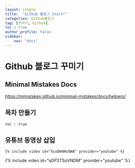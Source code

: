 ```yaml
---
layout: single
title:  "Github 블로그 Start!"
categories: Github블로그
tag: [꾸미기, Github]
toc : true
author_profile: false
sidebar:
    nav: "docs"
---
```


# Github 블로그 꾸미기

## Minimal Mistakes Docs
https://mmistakes.github.io/minimal-mistakes/docs/helpers/

## 목차 만들기
```
toc : true
```

## 유튜브 동영상 삽입

```text
{% include video id="XsxDH4HcOWA" provider="youtube" %}
```

{% include video id="q0P3TSoVNDM" provider="youtube" %}


